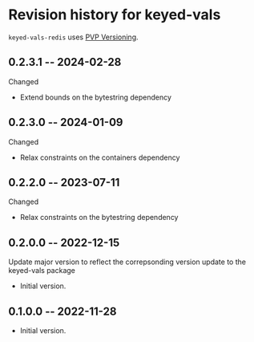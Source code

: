 # Revision history for keyed-vals

`keyed-vals-redis` uses [PVP Versioning][1].


## 0.2.3.1 -- 2024-02-28

Changed

* Extend bounds on the bytestring dependency

## 0.2.3.0 -- 2024-01-09

Changed

* Relax constraints on the containers dependency

## 0.2.2.0 -- 2023-07-11

Changed

* Relax constraints on the bytestring dependency

## 0.2.0.0 -- 2022-12-15

Update major version to reflect the correpsonding version update to the
keyed-vals package

* Initial version.
## 0.1.0.0 -- 2022-11-28

* Initial version.

[1]: https://pvp.haskell.org
